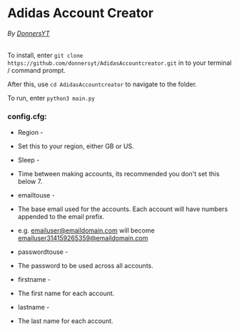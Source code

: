 # Adidas Account Creator

###### By [DonnersYT](http://www.twitter.com/DonnersYT)

To install, enter `git clone https://github.com/donnersyt/AdidasAccountcreator.git` in to
your terminal / command prompt.

After this, use `cd AdidasAccountcreator` to navigate to the folder.

To run, enter `python3 main.py`

### config.cfg:

* Region -
 * Set this to your region, either GB or US.

* Sleep -
 * Time between making accounts, its recommended you don't set this below 7.

* emailtouse -
 * The base email used for the accounts. Each account will have numbers appended to the email prefix.
 * e.g. emailuser@emaildomain.com will become emailuser314159265359@emaildomain.com
 
* passwordtouse -
 * The password to be used across all accounts.

* firstname -
 * The first name for each account.

* lastname -
 * The last name for each account.
